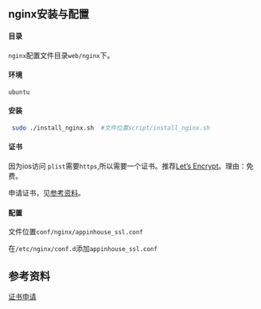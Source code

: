 ## nginx安装与配置

#### 目录

`nginx`配置文件目录`web/nginx`下。

#### 环境

`ubuntu`

#### 安装

```bash
 sudo ./install_nginx.sh  #文件位置script/install_nginx.sh
```
#### 证书

因为ios访问	`plist`需要`https`,所以需要一个证书。推荐[Let’s Encrypt](https://letsencrypt.org/)。理由：免费。

申请证书，见[参考资料](#参考资料)。

#### 配置

文件位置`conf/nginx/appinhouse_ssl.conf`

在`/etc/nginx/conf.d`添加`appinhouse_ssl.conf`

## 参考资料

[证书申请](https://blog.zhiguang.me/lets-encrypt/)



